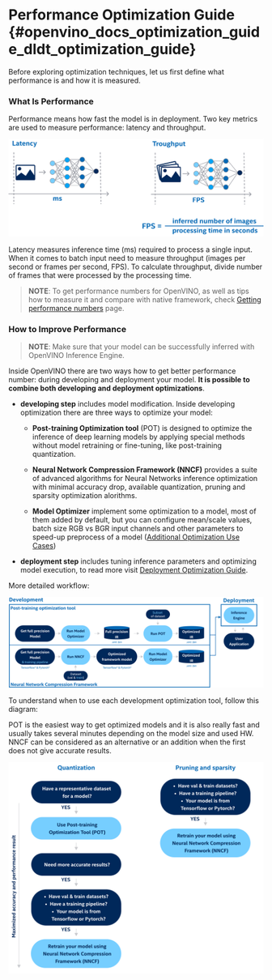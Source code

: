 # Performance Optimization Guide {#openvino_docs_optimization_guide_dldt_optimization_guide}


Before exploring optimization techniques, let us first define what performance is and how it is measured.

### What Is Performance 

Performance means how fast the model is in deployment. Two key metrics are used to measure performance: latency and throughput. 

![](../img/LATENCY_VS_THROUGHPUT.svg)

Latency measures inference time (ms) required to process a single input. When it comes to batch input need to measure throughput (images per second or frames per second, FPS). To calculate throughput, divide number of frames that were processed by the processing time.   

> **NOTE**: To get performance numbers for OpenVINO, as well as tips how to measure it and compare with native framework, check [Getting performance numbers](../MO_DG/prepare_model/Getting_performance_numbers.md) page.
 
### How to Improve Performance 

> **NOTE**: Make sure that your model can be successfully inferred with OpenVINO Inference Engine. 

Inside OpenVINO there are two ways how to get better performance number: during developing and deployment your model. **It is possible to combine both developing and deployment optimizations**. 

- **developing step** includes model modification. Inside developing optimization there are three ways to optimize your model:  

    - **Post-training Optimization tool** (POT) is designed to optimize the inference of deep learning models by applying special methods without model retraining or fine-tuning, like post-training quantization.  

    - **Neural Network Compression Framework (NNCF)** provides a suite of advanced algorithms for Neural Networks inference optimization with minimal accuracy drop, available quantization, pruning and sparsity optimization alorithms.

    - **Model Optimizer** implement some optimization to a model, most of them added by default, but you can configure mean/scale values, batch size RGB vs BGR input channels and other parameters to speed-up preprocess of a model ([Additional Optimization Use Cases](../MO_DG/prepare_model/Additional_Optimizations.md)) 

- **deployment step**  includes tuning inference parameters and optimizing model execution, to read more visit [Deployment Optimization Guide](../optimization_guide/dldt_deployment_optimization_guide.md).

More detailed workflow: 

![](../img/DEVELOPMENT_FLOW_V3_crunch.svg)

To understand when to use each development optimization tool, follow this diagram: 

POT is the easiest way to get optimized models and it is also really fast and usually takes several minutes depending on the model size and used HW. NNCF can be considered as an alternative or an addition when the first does not give accurate results. 

![](../img/WHAT_TO_USE.svg)

